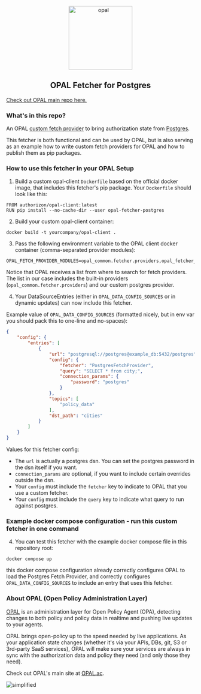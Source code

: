 <p  align="center">
 <img src="https://i.ibb.co/BGVBmMK/opal.png" height=170 alt="opal" border="0" />
</p>
<h2 align="center">
OPAL Fetcher for Postgres
</h2>

[Check out OPAL main repo here.](https://github.com/authorizon/opal)

### What's in this repo?
An OPAL [custom fetch provider](https://github.com/authorizon/opal/blob/master/docs/HOWTO/write_your_own_fetch_provider.md) to bring authorization state from [Postgres](https://www.postgresql.org/).

This fetcher is both functional and can be used by OPAL, but is also serving as an example how to write custom fetch providers for OPAL and how to publish them as pip packages.

### How to use this fetcher in your OPAL Setup
1) Build a custom opal-client `Dockerfile` based on the official docker image, that includes this fetcher's pip package. Your `Dockerfile` should look like this:
```
FROM authorizon/opal-client:latest
RUN pip install --no-cache-dir --user opal-fetcher-postgres
```

2) Build your custom opal-client container:
```
docker build -t yourcompany/opal-client .
```

3) Pass the following environment variable to the OPAL client docker container (comma-separated provider modules):
```
OPAL_FETCH_PROVIDER_MODULES=opal_common.fetcher.providers,opal_fetcher_postgres.provider
```
Notice that OPAL receives a list from where to search for fetch providers.
The list in our case includes the built-in providers (`opal_common.fetcher.providers`) and our custom postgres provider.

4) Your DataSourceEntries (either in `OPAL_DATA_CONFIG_SOURCES` or in dynamic updates) can now include this fetcher.

Example value of `OPAL_DATA_CONFIG_SOURCES` (formatted nicely, but in env var you should pack this to one-line and no-spaces):
```json
{
    "config": {
        "entries": [
            {
                "url": "postgresql://postgres@example_db:5432/postgres",
                "config": {
                    "fetcher": "PostgresFetchProvider",
                    "query": "SELECT * from city;",
                    "connection_params": {
                        "password": "postgres"
                    }
                },
                "topics": [
                    "policy_data"
                ],
                "dst_path": "cities"
            }
        ]
    }
}
```

Values for this fetcher config:
* The `url` is actually a postgres dsn. You can set the postgres password in the dsn itself if you want.
* `connection_params` are optional, if you want to include certain overrides outside the dsn.
* Your `config` must include the `fetcher` key to indicate to OPAL that you use a custom fetcher.
* Your `config` must include the `query` key to indicate what query to run against postgres.

### Example docker compose configuration - run this custom fetcher in one command
4) You can test this fetcher with the example docker compose file in this repository root:
```
docker compose up
```
this docker compose configuration already correctly configures OPAL to load the Postgres Fetch Provider, and correctly configures `OPAL_DATA_CONFIG_SOURCES` to include an entry that uses this fetcher.

### About OPAL (Open Policy Administration Layer)
[OPAL](https://github.com/authorizon/opal) is an administration layer for Open Policy Agent (OPA), detecting changes to both policy and policy data in realtime and pushing live updates to your agents.

OPAL brings open-policy up to the speed needed by live applications. As your application state changes (whether it's via your APIs, DBs, git, S3 or 3rd-party SaaS services), OPAL will make sure your services are always in sync with the authorization data and policy they need (and only those they need).

Check out OPAL's main site at [OPAL.ac](https://opal.ac).

<img src="https://i.ibb.co/CvmX8rR/simplified-diagram-highlight.png" alt="simplified" border="0">
